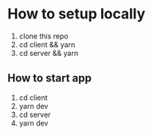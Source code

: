 # How to setup locally

1. clone this repo
2. cd client && yarn
3. cd server && yarn

## How to start app

1. cd client
2. yarn dev
3. cd server
4. yarn dev
